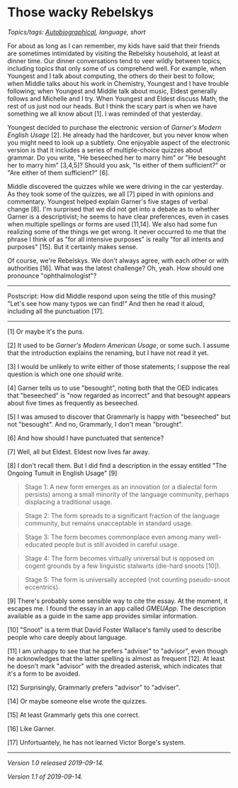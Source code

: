 Those wacky Rebelskys
=====================

*Topics/tags: [Autobiographical](index-autobiographical), language, short*

For about as long as I can remember, my kids have said that their
friends are sometimes intimidated by visiting the Rebelsky household,
at least at dinner time.  Our dinner conversations tend to veer
wildly between topics, including topics that only some of us
comprehend well.  For example, when Youngest and I talk about
computing, the others do their best to follow; when Middle talks
about his work in Chemistry, Youngest and I have trouble following;
when Youngest and Middle talk about music, Eldest generally follows
and Michelle and I try.  When Youngest and Eldest discuss Math, the
rest of us just nod our heads.  But I think the scary part is when
we have something we all know about [1].  I was reminded of that
yesterday.

Youngest decided to purchase the electronic version of _Garner's
Modern English Usage_ [2].  He already had the hardcover, but you
never know when you might need to look up a subtlety.  One enjoyable
aspect of the electronic version is that it includes a series of
multiple-choice quizzes about grammar.  Do you write, "He beseeched
her to marry him" or "He besought her to marry him" [3,4,5]? Should
you ask, "Is either of them sufficient?" or "Are either of them
sufficient?" [6].

Middle discovered the quizzes while we were driving in the car
yesterday.  As they took some of the quizzes, we all [7] piped in
with opinions and commentary.  Youngest helped explain Garner's
five stages of verbal change [8].  I'm surprised that we did not
get into a debate as to whether Garner is a descriptivist;
he seems to have clear preferences, even in cases when multiple
spellings or forms are used [11,14].  We also had some fun realizing
some of the things we get wrong.  It never occurred to me that the
phrase I think of as "for all intensive purposes" is really "for
all intents and purposes" [15].  But it certainly makes sense.

Of course, we're Rebelskys.  We don't always agree, with each other
or with authorities [16].  What was the latest challenge?  Oh, yeah.
How should one pronounce "ophthalmologist"?

---

Postscript: How did Middle respond upon seing the title of this musing?  "Let's
see how many typos we can find!"  And then he read it aloud, including
all the punctuation [17].

---

[1] Or maybe it's the puns.

[2] It used to be _Garner's Modern American Usage_, or some such.  I
assume that the introduction explains the renaming, but I have not read
it yet.

[3] I would be unlikely to write either of those statements; I
suppose the real question is which one one *should* write.

[4] Garner tells us to use "besought", noting both that the OED indicates
that "beseeched" is "now regarded as incorrect" and that besought appears
about five times as frequently as beseeched.

[5] I was amused to discover that Grammarly is happy with "beseeched"
but not "besought".  And no, Grammarly, I don't mean "brought".

[6] And how should I have punctuated that sentence?

[7] Well, all but Eldest.  Eldest now lives far away.

[8] I don't recall them.  But I did find a description in the essay
entitled "The Ongoing Tumult in English Usage" [9]

> Stage 1: A new form emerges as an innovation (or a dialectal 
form persists) among a small minority of the language community,
perhaps displacing a traditional usage.

> Stage 2: The form spreads to a significant fraction of the language
community, but remains unacceptable in standard usage.

> Stage 3: The form becomes commonplace even among many well-educated
people but is still avoided in careful usage.

> Stage 4: The form becomes virtually universal but is opposed on cogent 
grounds by a few linguistic stalwarts (die-hard snoots [10]).

> Stage 5: The form is universally accepted (not counting pseudo-snoot
eccentrics).

[9] There's probably some sensible way to cite the essay.  At the
moment, it escapes me.  I found the essay in an app called _GMEUApp_.
The description available as a guide in the same app provides similar
information.

[10] "Snoot" is a term that David Foster Wallace's family used to
describe people who care deeply about language.

[11] I am unhappy to see that he prefers "adviser" to "advisor",
even though he acknowledges that the latter spelling is almost as
frequent [12].  At least he doesn't mark "advisor" with the dreaded
asterisk, which indicates that it's a form to be avoided.

[12] Surprisingly, Grammarly prefers "advisor" to "adviser".

[14] Or maybe someone else wrote the quizzes.

[15] At least Grammarly gets this one correct.

[16] Like Garner.

[17] Unfortuantely, he has not learned Victor Borge's system.

---

*Version 1.0 released 2019-09-14.*

*Version 1.1 of 2019-09-14.*
